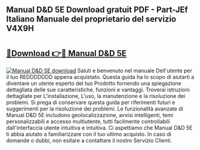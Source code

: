 ## Manual D&D 5E Download gratuit PDF - Part-JEf Italiano Manuale del proprietario del servizio V4X9H

# <h2><a href="http://df9rzt.blite.top/?on=Manual+D%26D+5E">🔗Download 👉🔴 Manual D&D 5E</a></h2>

[![Manual D&D 5E download](https://i.imgur.com/lujVjoI.png)](http://df9rzt.blite.top/?on=Manual+D%26D+5E)
Saluti e benvenuto nel manuale Dell'utente per il tuo REDDDDDDD appena acquistato. Questa guida ha lo scopo di aiutarti a diventare un utente esperto del tuo Prodotto fornendo una spiegazione dettagliata delle sue caratteristiche, funzioni e vantaggi. Troverai istruzioni dettagliate per L'installazione, L'uso, la manutenzione e la risoluzione dei problemi. Si prega di conservare questa guida per riferimenti futuri e suggerimenti per la risoluzione dei problemi. Le funzionalità avanzate di Manual D&D 5E includono geolocalizzazione, avvisi intelligenti, temi personalizzabili e accesso multiutente, tutti facilmente controllabili dall'interfaccia utente intuitiva e intuitiva. Ci aspettiamo che Manual D&D 5E ti abbia aiutato a familiarizzare con il tuo ultimo acquisto. In caso di domande o dubbi, non esitare a contattare il nostro Servizio Clienti.
